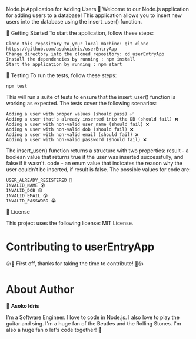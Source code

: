 Node.js Application for Adding Users
👋 Welcome to our Node.js application for adding users to a database! This application allows you to insert new users into the database using the insert_user() function.

🚀 Getting Started
To start the application, follow these steps:

    Clone this repository to your local machine: git clone https://github.com/asokoidris/userEntryApp
    Change directory into the cloned repository: cd userEntryApp
    Install the dependencies by running : npm install
    Start the application by running : npm start


🧪 Testing
To run the tests, follow these steps:

    npm test


This will run a suite of tests to ensure that the insert_user() function is working as expected. The tests cover the following scenarios:

    Adding a user with proper values (should pass) ✅
    Adding a user that's already inserted into the DB (should fail) ❌
    Adding a user with non-valid user_name (should fail) ❌
    Adding a user with non-valid dob (should fail) ❌
    Adding a user with non-valid email (should fail) ❌
    Adding a user with non-valid password (should fail) ❌


The insert_user() function returns a structure with two properties:
    result - a boolean value that returns true if the user was inserted successfully, and false if it wasn't.
    code - an enum value that indicates the reason why the user couldn't be inserted, if result is false. The possible values for code are:

    USER_ALREADY_REGISTERED 🥳
    INVALID_NAME 😰
    INVALID_DOB 😰
    INVALID_EMAIL 😰
    INVALID_PASSWORD 😭


📝 License

This project uses the following license: MIT License.

# Contributing to userEntryApp
👍🎉 First off, thanks for taking the time to contribute! 🎉👍


# About Author
👤 **Asoko Idris**

I'm a Software Engineer. I love to code in Node.js. I also love to play the guitar and sing. I'm a huge fan of the Beatles and the Rolling Stones. I'm also a huge fan o let's code together! 🤝

